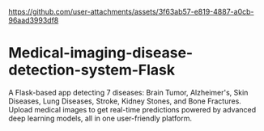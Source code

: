 

https://github.com/user-attachments/assets/3f63ab57-e819-4887-a0cb-96aad3993df8

# Medical-imaging-disease-detection-system-Flask
A Flask-based app detecting 7 diseases: Brain Tumor, Alzheimer's, Skin Diseases, Lung Diseases, Stroke, Kidney Stones, and Bone Fractures. Upload medical images to get real-time predictions powered by advanced deep learning models, all in one user-friendly platform.
